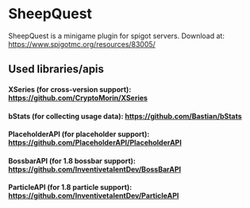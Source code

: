 # SheepQuest
SheepQuest is a minigame plugin for spigot servers.
Download at: https://www.spigotmc.org/resources/83005/


## Used libraries/apis
#### XSeries (for cross-version support): https://github.com/CryptoMorin/XSeries
#### bStats (for collecting usage data): https://github.com/Bastian/bStats
#### PlaceholderAPI (for placeholder support): https://github.com/PlaceholderAPI/PlaceholderAPI
#### BossbarAPI (for 1.8 bossbar support): https://github.com/InventivetalentDev/BossBarAPI
#### ParticleAPI (for 1.8 particle support): https://github.com/InventivetalentDev/ParticleAPI
